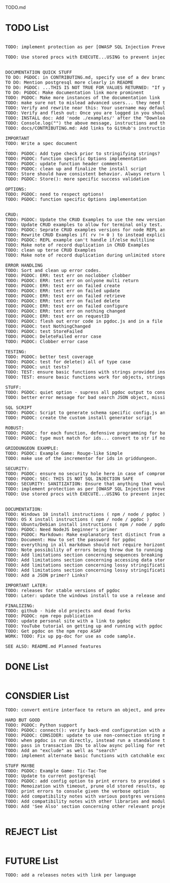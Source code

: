 TODO.md

# TODO List

<pre>

TODO: implement protection as per [OWASP SQL Injection Prevention Cheat Sheet](https://github.com/OWASP/CheatSheetSeries/blob/master/cheatsheets/SQL_Injection_Prevention_Cheat_Sheet.md)

TODO: Use stored procs with EXECUTE...USING to prevent injection. SEE: [PostgresQL Docs](https://www.postgresql.org/docs/11/plpgsql-statements.html#PLPGSQL-STATEMENTS-EXECUTING-DYN)


DOCUMENTATION QUICK STUFF
TO DO: PGDOC: in CONTRIBUTING.md, specify use of a dev branch in more detail
TO DO: Mention postgresql more clearly in README
TO DO: PGDOC: ...THIS IS NOT TRUE FOR VALUES RETURNED: "If you are using a node REPL session you can drop the await keyword from the following examples."
TO DO: PGDOC: Make documentation link more prominent
TODO: PGDOC: Make more instances of the documentation link
TODO: make sure not to mislead advanced users... they need to run the psql script!
TODO: Verify and rewrite near this: Your username may default to your windows username.
TODO: Verify and flesh out: Once you are logged in you should see a prompt that looks something like this:
TODO: INSTALL doc: Add 'node ./examples/' after the "Download dependencies"
TODO: Console.log("") the above message, instructions and then exit only when script is run directly in node.
TODO: docs/CONTRIBUTING.md: Add links to GitHub's instructions on how to submit a pull request

IMPORTANT
TODO: Write a spec document
.
TODO: PGDOC: Add type check prior to stringifying strings?
TODO: PGDOC: function specific Options implementation
TODO: PGDOC: update function header comments
TODO: PGDOC: clean up and finalize the install script
TODO: Store should have consistent behavior. Always return list or error.
TODO: PGDOC: Store(): more specific success validation

OPTIONS:
TODO: PGDOC: need to respect options!
TODO: PGDOC: function specific Options implementation


CRUD:
TODO: PGDOC: Update the CRUD Examples to use the new version of the library
TODO: Update CRUD examples to allow for terminal only test. async commands might confuse people.
TODO: PGDOC: Seprate CRUD examples versions for node REPL and async use in program.
TODO: Rewrite CRUD Examples if( rv != 0 ) to instead explicitly check rv.error in a safe way.
TODO: PGDOC: REPL example can't handle if/else multiline
TODO: Make note of record duplication in CRUD Examples
TODO: clean up terse CRUD Examples
TODO: Make note of record duplication during unlimited store() in CRUD Examples

ERROR HANDLING
TODO: Sort and clean up error codes.
TODO: PGDOC: ERR: test err on noclobber clobber
TODO: PGDOC: ERR: test err on onlyone multi return
TODO: PGDOC: ERR: test err on failed create
TODO: PGDOC: ERR: test err on failed update
TODO: PGDOC: ERR: test err on failed retrieve
TODO: PGDOC: ERR: test err on failed delete
TODO: PGDOC: ERR: test err on failed configure
TODO: PGDOC: ERR: test err on nothing changed
TODO: PGDOC: ERR: test err on requestID
TODO: PGDOC: flesh out error code in pgdoc.js and in a file in docs/
TODO: PGDOC: test NothingChanged
TODO: PGDOC: test StoreFailed
TODO: PGDOC: DeleteFailed error case
TODO: PGDOC: Clobber error case

TESTING:
TODO: PGDOC: better test coverage
TODO: PGDOC: test for delete() all of type case
TODO: PGDOC: unit tests?
TODO: TEST: ensure basic functions with strings provided instead
TODO: TEST: ensure basic functions work for objects, strings

STUFF:
TODO: PGDOC: quiet option - supress all pgdoc output to console (this should only happen in strange edge cases that you might want an error message for)
TODO: better error message for bad search JSON object, missing quotes on field name

SQL SCRIPT
TODO: PGDOC: Script to generate schema specific config.js and install_*.sql
TODO: PGDOC: create the custom install generator script

ROBUST:
TODO: PGDOC: for each function, defensive programming for bad input. null data or search for instance.
TODO: PGDOC: type must match for ids... convert to str if not already! And make note of this in tutorials.

GRIDDUNGEON EXAMPLE:
TODO: PGDOC: Example Game: Rouge-like Simple
TODO: make use of the incrementor for ids in griddungeon.

SECURITY:
TODO: PGDOC: ensure no security hole here in case of compromised database / database connection
TODO: PGDOC: SEC: THIS IS NOT SQL INJECTION SAFE
TODO: SECURITY: SANITIZATION: Ensure that anything that would break postgres fails with an error code. Validate everything that would be passed through.
TODO: implement protection as per [OWASP SQL Injection Prevention Cheat Sheet](https://github.com/OWASP/CheatSheetSeries/blob/master/cheatsheets/SQL_Injection_Prevention_Cheat_Sheet.md)
TODO: Use stored procs with EXECUTE...USING to prevent injection. SEE: [PostgresQL Docs](https://www.postgresql.org/docs/11/plpgsql-statements.html#PLPGSQL-STATEMENTS-EXECUTING-DYN)


DOCUMENTATION:
TODO: Windows 10 install instructions ( npm / node / pgdoc )
TODO: OS X install instructions ( npm / node / pgdoc )
TODO: Ubuntu/Debian install instructions ( npm / node / pgdoc )
TODO: PGDOC: Need NodeJS beginner's primer
TODO: PGDOC: Markdown: Make explanatory test distinct from actual instructions via formatting in all INSTALL documents.
TODO: Document: How to set the password for pgdoc
TODO: everything in all markdown should not require horizontal scrolling on a normal sized window
TODO: Note possibility of errors being throw due to running out of memory, call stack depth, etc.
TODO: Add limitations section concerning sequences breaking at scale
TODO: Add limitations section concerning accessing data store in db by other means
TODO: Add limitations section concerning lossy stringification around ES 6+ classes
TODO: Add limitations section concerning lossy stringification around circle references
TODO: Add a JSON primer? Links?

IMPORTANT LATER:
TODO: releases for stable versions of pgdoc
TODO: Later: update the windows install to use a release and verify it isn't prevented from loading via Chrome or Windows security

FINALIZING:
TODO: github - hide old projects and dead forks
TODO: PGDOC: npm repo publication
TODO: update personal site with a link to pgdoc
TODO: YouTube tutorial on getting up and running with pgdoc
TODO: Get pgdoc on the npm repo ASAP
WORK: TODO: Fix up pg-doc for use as code sample.

SEE ALSO: README.md Planned features
</pre>

# DONE List

<pre>
</pre>

# CONSDIER List

<pre>
TODO: convert entire interface to return an object, and previous values stored in a standard member of that object, like .doc.

HARD BUT GOOD
TODO: PGDOC: Python support
TODO: PGDOC: connect(): verify back-end configuration with a query / sever proc
TODO: PGDOC: CONSIDER: update to use non-connection string method?
TODO: when pgdoc is run directly, instead run a standalone terminal that can execute tests via interactive interface
TODO: pass in transaction IDs to allow async polling for return values / error codes
TODO: Add an "exclude" as well as "search"
TODO: implement alternate basic functions with catchable exceptions?

STUFF MAYBE
TODO: PGDOC: Example Game: Tic-Tac-Toe
TODO: Update to current postgresql
TODO: PGDOC: add config option to print errors to provided stream ( such as console.err )
TODO: Memoization with timeout, prune old stored results, option: set time to keep alive, option: delete on successful read
TODO: print errors to console given the verbose option
TODO: Add compatibility notes with various postgres versions
TODO: Add compatibility notes with other libraries and modules such as pg-connect
TODO: Add 'See Also' section concerning other relevant projects and modules

</pre>

# REJECT List

<pre>
</pre>

# FUTURE List

<pre>
TODO: add a releases notes with link per language

</pre>
